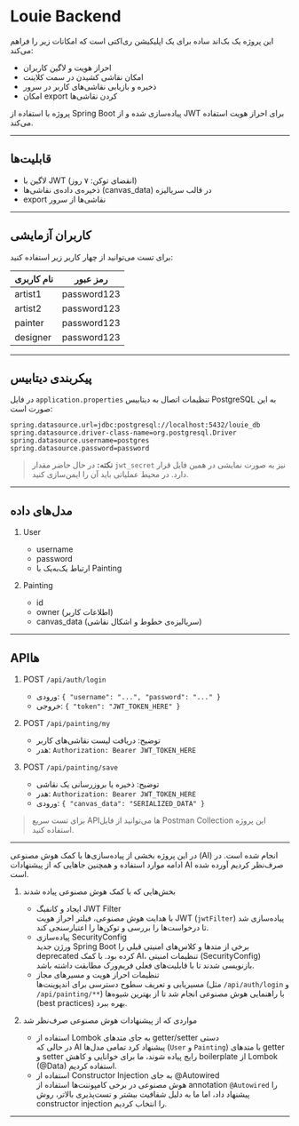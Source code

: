 # Louie Backend

این پروژه یک بک‌اند ساده برای یک اپلیکیشن ری‌اکتی است که امکانات زیر را فراهم می‌کند:
- احراز هویت و لاگین کاربران
- امکان نقاشی کشیدن در سمت کلاینت
- ذخیره و بازیابی نقاشی‌های کاربر در سرور
- امکان export کردن نقاشی‌ها

پروژه با استفاده از Spring Boot پیاده‌سازی شده و از JWT برای احراز هویت استفاده می‌کند.

---

## قابلیت‌ها

- لاگین با JWT (انقضای توکن: ۷ روز)
- ذخیره‌ی داده‌ی نقاشی‌ها (canvas_data) در قالب سریالیزه
- export نقاشی‌ها از سرور

---


## کاربران آزمایشی

برای تست می‌توانید از چهار کاربر زیر استفاده کنید:

| نام کاربری | رمز عبور     |
|-----------|-------------|
| artist1   | password123 |
| artist2   | password123 |
| painter   | password123 |
| designer  | password123 |

---

## پیکربندی دیتابیس

در فایل `application.properties` تنظیمات اتصال به دیتابیس PostgreSQL به این صورت است:

```properties
spring.datasource.url=jdbc:postgresql://localhost:5432/louie_db
spring.datasource.driver-class-name=org.postgresql.Driver
spring.datasource.username=postgres
spring.datasource.password=password
```

> **نکته:** در حال حاضر مقدار `jwt_secret` نیز به صورت نما‌یشی در همین فایل قرار دارد. در محیط عملیاتی باید آن را ایمن‌سازی کنید.

---

## مدل‌های داده

1. User
    - username
    - password
    - ارتباط یک‌به‌یک با Painting

2. Painting
    - id
    - owner (اطلاعات کاربر)
    - canvas_data (سریالیزه‌ی خطوط و اشکال نقاشی)

---

## APIها

1. POST `/api/auth/login`
    - ورودی: `{ "username": "...", "password": "..." }`
    - خروجی: `{ "token": "JWT_TOKEN_HERE" }`

2. POST `/api/painting/my`
    - توضیح: دریافت لیست نقاشی‌های کاربر
    - هدر: `Authorization: Bearer JWT_TOKEN_HERE`

3. POST `/api/painting/save`
    - توضیح: ذخیره یا بروزرسانی یک نقاشی
    - هدر: `Authorization: Bearer JWT_TOKEN_HERE`
    - ورودی: `{ "canvas_data": "SERIALIZED_DATA" }`

> برای تست سریع APIها می‌توانید از فایل Postman Collection این پروژه استفاده کنید.

---


در این پروژه بخشی از پیاده‌سازی‌ها با کمک هوش مصنوعی (AI) انجام شده است. در ادامه موارد استفاده و همچنین جاهایی که از پیشنهادات AI صرف‌نظر کردیم آورده شده است.

1. بخش‌هایی که با کمک هوش مصنوعی پیاده شدند
    - ایجاد و کانفیگ JWT Filter  
      با هدایت هوش مصنوعی، فیلتر احراز هویت JWT (`jwtFilter`) پیاده‌سازی شد تا درخواست‌ها را بررسی و توکن‌ها را اعتبارسنجی کند.
    - پیاده‌سازی SecurityConfig  
      ورژن جدید Spring Boot برخی از متدها و کلاس‌های امنیتی قبلی را deprecated کرده بود. با کمک AI، تنظیمات امنیتی (SecurityConfig) بازنویسی شدند تا با قابلیت‌های فعلی فریم‌ورک مطابقت داشته باشد.
    - تنظیمات احراز هویت و مسیرهای مجاز  
      مسیریابی و تعریف سطوح دسترسی برای اندپوینت‌ها (مثل `/api/auth/login` و `/api/painting/**`) با راهنمایی هوش مصنوعی انجام شد تا از بهترین شیوه‌ها (best practices) بهره ببرد.

2. مواردی که از پیشنهادات هوش مصنوعی صرف‌نظر شد
    - استفاده از Lombok به جای متدهای getter/setter دستی  
      در حالی که AI پیشنهاد کرد تمامی مدل‌ها (`User` و `Painting`) با متدهای getter و setter رایج پیاده شوند، ما برای خوانایی و کاهش boilerplate از Lombok (@Data) استفاده کردیم.
    - استفاده از Constructor Injection به جای @Autowired  
      هوش مصنوعی در برخی کامپوننت‌ها استفاده از annotation `@Autowired` را پیشنهاد داد، اما ما به دلیل شفافیت بیشتر و تست‌پذیری بالاتر، روش constructor injection را انتخاب کردیم.

---

